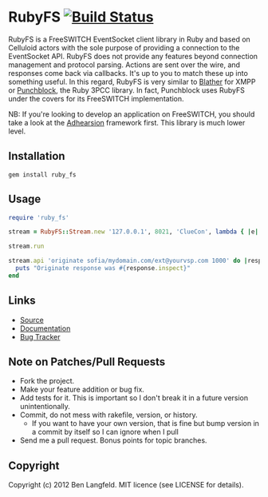 # RubyFS [![Build Status](https://secure.travis-ci.org/adhearsion/ruby_fs.png?branch=master)](http://travis-ci.org/adhearsion/ruby_fs)
RubyFS is a FreeSWITCH EventSocket client library in Ruby and based on Celluloid actors with the sole purpose of providing a connection to the EventSocket API. RubyFS does not provide any features beyond connection management and protocol parsing. Actions are sent over the wire, and responses come back via callbacks. It's up to you to match these up into something useful. In this regard, RubyFS is very similar to [Blather](https://github.com/sprsquish/blather) for XMPP or [Punchblock](https://github.com/adhearsion/punchblock), the Ruby 3PCC library. In fact, Punchblock uses RubyFS under the covers for its FreeSWITCH implementation.

NB: If you're looking to develop an application on FreeSWITCH, you should take a look at the [Adhearsion](http://adhearsion.com) framework first. This library is much lower level.

## Installation
    gem install ruby_fs

## Usage
```ruby
require 'ruby_fs'

stream = RubyFS::Stream.new '127.0.0.1', 8021, 'ClueCon', lambda { |e| p e }

stream.run

stream.api 'originate sofia/mydomain.com/ext@yourvsp.com 1000' do |response|
  puts "Originate response was #{response.inspect}"
end
```

## Links
* [Source](https://github.com/adhearsion/ruby_fs)
* [Documentation](http://rdoc.info/github/adhearsion/ruby_fs/master/frames)
* [Bug Tracker](https://github.com/adhearsion/ruby_fs/issues)

## Note on Patches/Pull Requests

* Fork the project.
* Make your feature addition or bug fix.
* Add tests for it. This is important so I don't break it in a future version unintentionally.
* Commit, do not mess with rakefile, version, or history.
  * If you want to have your own version, that is fine but bump version in a commit by itself so I can ignore when I pull
* Send me a pull request. Bonus points for topic branches.

## Copyright

Copyright (c) 2012 Ben Langfeld. MIT licence (see LICENSE for details).
